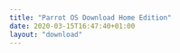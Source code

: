 ```yaml
---
title: "Parrot OS Download Home Edition"
date: 2020-03-15T16:47:40+01:00
layout: "download"
---
```


